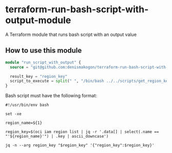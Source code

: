 # terraform-run-bash-script-with-output-module
A Terraform module that runs bash script with an output value

## How to use this module

```terraform
module "run_script_with_output" {
  source = "git@github.com:denismakogon/terraform-run-bash-script-with-output-module.git?ref=main"

  result_key = "region_key"
  script_to_execute = split(" ", "/bin/bash ../../scripts/get_region_key_by_name.sh ${var.region}")
}
```

Bash script must have the following format:
```shell
#!/usr/bin/env bash

set -xe

region_name=${1}

region_key=$(oci iam region list | jq -r '.data[] | select(.name == "'${region_name}'") | .key | ascii_downcase')

jq -n --arg region_key "$region_key" '{"region_key":$region_key}'
```
